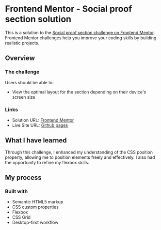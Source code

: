 # Frontend Mentor - Social proof section solution

This is a solution to the [Social proof section challenge on Frontend Mentor](https://www.frontendmentor.io/challenges/social-proof-section-6e0qTv_bA). Frontend Mentor challenges help you improve your coding skills by building realistic projects. 


## Overview

### The challenge

Users should be able to:

- View the optimal layout for the section depending on their device's screen size



### Links

- Solution URL: [Frontend Mentor](https://www.frontendmentor.io/solutions/social-proof-section-solution-FP5hxe1kld)
- Live Site URL: [Github pages](https://thabanengobe.github.io/social-proof-section/)

## What  I have learned
 Through this challenge, I enhanced my understanding of the CSS position property, allowing me to position elements freely and effectively. I also had the opportunity to refine my flexbox skills.

## My process

### Built with

- Semantic HTML5 markup
- CSS custom properties
- Flexbox
- CSS Grid
- Desktop-first workflow
